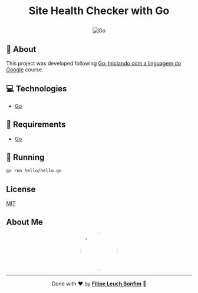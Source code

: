 # <p align="center">Site Health Checker with Go</p>

<p align="center">
<img src="https://img.shields.io/badge/Code-Go-informational?style=flat-square&logo=go&color=00ADD8" alt="Go"/>
</p>

## 💬 About

This project was developed following [Go: Iniciando com a linguagem do Google](https://cursos.alura.com.br/course/golang) course.

## :computer: Technologies

-   [Go](https://golang.org/)

## :scroll: Requirements

-   [Go](https://golang.org/)

## :runner: Running

```sh
go run hello/hello.go
```

## License

[MIT](https://choosealicense.com/licenses/mit/)

## About Me

<p align="center">
    <a style="font-weight: bold" href="https://www.linkedin.com/in/filipe1309/">
    <img style="border-radius:50%" width="100px; "src="https://avatars.githubusercontent.com/u/2081014?s=60&v=4"/>
    </a>
</p>

---

<p align="center">
Done with ♥ by <a style="font-weight: bold" href="https://www.linkedin.com/in/filipe1309/">Filipe Leuch Bonfim</a> 🖖
</p>
